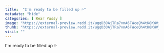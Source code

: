```yaml
---
title:  "I'm ready to be filled up 💦"
metadate: "hide"
categories: [ Rear Pussy ]
image: "https://external-preview.redd.it/ugqD3OAjTRa7vnA6FWceQh4tK8KWVjF6nwhcpmEP6gQ.png?auto=webp&s=42395e9a8eef00b75bef30e940c3d73103567118"
thumb: "https://external-preview.redd.it/ugqD3OAjTRa7vnA6FWceQh4tK8KWVjF6nwhcpmEP6gQ.png?width=1080&crop=smart&auto=webp&s=5f7e0548978468e61421e2b46f84f8c289ab18ea"
visit: ""
---
```

I'm ready to be filled up 💦
